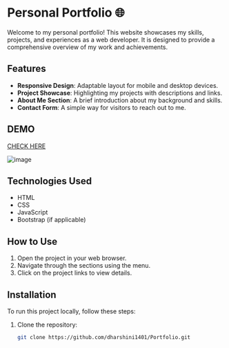 # Personal Portfolio 🌐

Welcome to my personal portfolio! This website showcases my skills, projects, and experiences as a web developer. It is designed to provide a comprehensive overview of my work and achievements.

## Features

- **Responsive Design**: Adaptable layout for mobile and desktop devices.
- **Project Showcase**: Highlighting my projects with descriptions and links.
- **About Me Section**: A brief introduction about my background and skills.
- **Contact Form**: A simple way for visitors to reach out to me.

## DEMO

[CHECK HERE](https://dharshini1401.github.io/Portfolio/)

![image](https://github.com/user-attachments/assets/2bc04fa2-358b-493a-b3b5-b1806aa98b62)



## Technologies Used

- HTML
- CSS
- JavaScript
- Bootstrap (if applicable)

## How to Use

1. Open the project in your web browser.
2. Navigate through the sections using the menu.
3. Click on the project links to view details.

## Installation

To run this project locally, follow these steps:

1. Clone the repository:
   ```bash
   git clone https://github.com/dharshini1401/Portfolio.git
